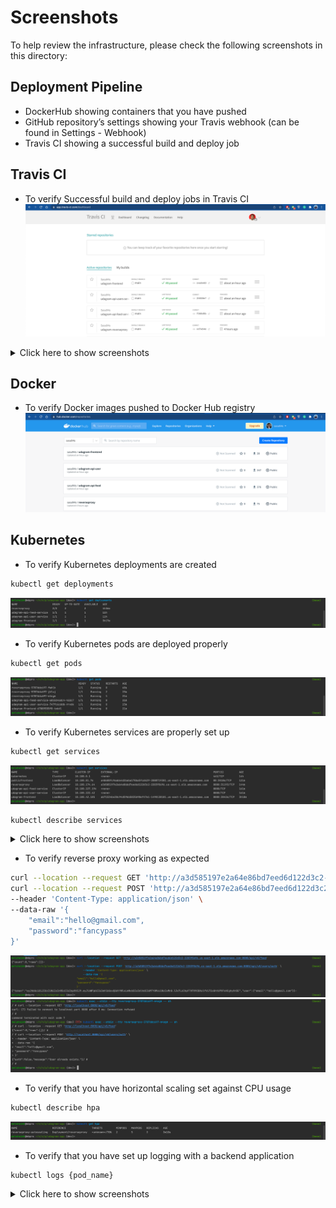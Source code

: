 # Screenshots
To help review the infrastructure, please check the following screenshots in this directory:

## Deployment Pipeline
* DockerHub showing containers that you have pushed
* GitHub repository’s settings showing your Travis webhook (can be found in Settings - Webhook)
* Travis CI showing a successful build and deploy job

## Travis CI
* To verify Successful build and deploy jobs in Travis CI
![Travis CI - Dashboard](travis-dashboard.png)

<details>
    <summary>Click here to show screenshots</summary>

![Travis CI - Feed Service](travis-udagram-api-feed-service.png)
![Travis CI - User Service](travis-udagram-api-users-service.png)
![Travis CI - Frontend](travis-udagram-frontend.png)
![Travis CI - Reverse Proxy](travis-udagram-reverseproxy.png)
</details>

## Docker
* To verify Docker images pushed to Docker Hub registry
![Docker Hub - Dashboard](docker-hub.png)

## Kubernetes
* To verify Kubernetes deployments are created
```bash
kubectl get deployments
```
![Deployments](deployments.png)
* To verify Kubernetes pods are deployed properly
```bash
kubectl get pods
```
![Pods](pods.png)
* To verify Kubernetes services are properly set up
```bash
kubectl get services 
```
![Services](services.png)
```bash
kubectl describe services
```
<details>
    <summary>Click here to show screenshots</summary>

![Describe Services - 1](describe-services-1.png)
![Describe Services - 2](describe-services-2.png)
![Describe Services - 3](describe-services-3.png)
![Describe Services - 4](describe-services-4.png)
![Describe Services - 5](describe-services-5.png)
![Describe Services - 6](describe-services-6.png)
</details>

* To verify reverse proxy working as expected
```bash
curl --location --request GET 'http://a3d585197e2a64e86bd7eed6d122d3c2-220395696.us-east-1.elb.amazonaws.com:8080/api/v0/feed'
curl --location --request POST 'http://a3d585197e2a64e86bd7eed6d122d3c2-220395696.us-east-1.elb.amazonaws.com:8000/api/v0/users/auth' \
--header 'Content-Type: application/json' \
--data-raw '{
	"email":"hello@gmail.com",
	"password":"fancypass"
}'
```
![Reverse Proxy - 1](reverse-proxy-1.png)
![Reverse Proxy - 2](reverse-proxy-2.png)
* To verify that you have horizontal scaling set against CPU usage
```bash
kubectl describe hpa
```
![HPA](horizontal-pod-autoscaler.png)
* To verify that you have set up logging with a backend application
```bash
kubectl logs {pod_name}
```
<details>
    <summary>Click here to show screenshots</summary>

![Logs - Reverse Proxy](logs-reverseproxy.png)
![Logs - Feed Service](logs-feed-service.png)
![Logs - User Service](logs-user-service.png)
![Logs - Frontend](logs-frontend.png)
</details>

